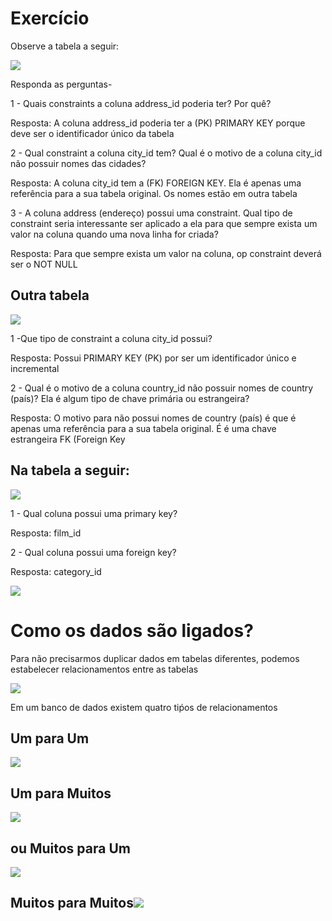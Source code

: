# Exercício

  

Observe a tabela a seguir:

  

![](https://lh5.googleusercontent.com/2aeMpr8EIeA9YdLQbsCVLLN2Bj-9zhAyCTVyDxox1P9nOGV0wZhVOem4JHMOPA1v5zoouCGrHCX4GQjWvN-a8ECSJrGzRsSBT06GIF2TgTfpFnBTooKJKmiZBgoZGZEDA8xhrZ0qT-a2tHE192fTmDE)

  

Responda as perguntas-

  

1 - Quais constraints a coluna address_id poderia ter? Por quê?

  

Resposta: A coluna address_id poderia ter a (PK) PRIMARY KEY porque deve ser o identificador único da tabela

  

2 - Qual constraint a coluna city_id tem? Qual é o motivo de a coluna city_id não possuir nomes das cidades?

  

Resposta: A coluna city_id tem a (FK) FOREIGN KEY. Ela é apenas uma referência para a sua tabela original. Os nomes estão em outra tabela

  

3 - A coluna address (endereço) possui uma constraint. Qual tipo de constraint seria interessante ser aplicado a ela para que sempre exista um valor na coluna quando uma nova linha for criada?

  

Resposta: Para que sempre exista um valor na coluna, op constraint deverá ser o NOT NULL

  
  

## Outra tabela

  

![](https://lh4.googleusercontent.com/RDn8vXAddMrSt8IRuJEXk8o72778BnfcUo8d99pqVi7wsUvclLEh9IUMM_mmJ2pv7-eqKx7uZEST-LLBBXbePQSjzGFikZ9Alm2owd7xtFCCVqheXEJqJfJIXv0rZfnn0nz9EcqSFKEDBPLJlpzhlYw)

  

1 -Que tipo de constraint a coluna city_id possui?

  

Resposta: Possui PRIMARY KEY (PK) por ser um identificador único e incremental

  

2 - Qual é o motivo de a coluna country_id não possuir nomes de country (país)? Ela é algum tipo de chave primária ou estrangeira?

  

Resposta: O motivo para não possui nomes de country (país) é que é apenas uma referência para a sua tabela original. É é uma chave estrangeira FK (Foreign Key

  
  
  

## Na tabela a seguir:

  

![](https://lh6.googleusercontent.com/vQx610FKfghuOBRAUu0uJRplgMA5H49CmBSgpGk8I4QrbxQ0jqXl05Jpxgd1sdcdZU2euxhDkL01nAxA5g-g__UyBMnwLkuAqttP25AzXCDNejoym6hwTbqMT_u8JYYK5Mzjnfm2VB0DNDr83aLjRIY)

  

1 - Qual coluna possui uma primary key?

  

Resposta: film_id

  

2 - Qual coluna possui uma foreign key?

Resposta: category_id

![](https://lh4.googleusercontent.com/TxSQB-g2rEp9dkez360BUAI8rhqENUQL3OW0THopX51zmKTdIamm4R3tW8mV6NWGKi4B2tCeegbQT1iMmjsOqQ87mLWPa4iu7L3cEzSxd-klexhDI9-d0_c-6_9ExngwsDvnzWWGtZwuCFEh21ZdzQ)

  

  

  

# Como os dados são ligados?

  

Para não precisarmos duplicar dados em tabelas diferentes, podemos estabelecer relacionamentos entre as tabelas

  

![](https://lh5.googleusercontent.com/hc3npF8qivSNbXIooJ04nuUv50gFxWjQNamQ5k7Bv6g7pwRuEHr0Ye57Skq6wNPP64YfIQl1leU2kffhEoW0JsDmgbNXZNiQUrBTnAzvlBWRDywpMnQ5u6jnKwGxyUlZOccpExx1XvSXRP9JYzvlgA)

  

  

Em um banco de dados existem quatro tiṕos de relacionamentos

  

## Um para Um

  

  
![](https://lh6.googleusercontent.com/It-DbpoX4vV5vzWci0rUT9kDsNDpM3WAuP1-AaP0hY072WKkT_zQNV3l8tBuZF_9ZzqYgtoFbOy8UnSrvg0FNa4MtOtBtW-9LAQHvzmhyQJC2090734V0NZW2jb0ZHThoj31PGbyDewnkSTy5DkKPQ)

  

  

  

  

  

  

  

  

  

  

## Um para Muitos

![](https://lh4.googleusercontent.com/Eez9AymXSFuNxlBDfcxs_zznwK1gV64Rw5-Ae7o_ayLhWP-rRtk0-UzNGnY-y1NvbNeiT1-p6QynQgHDqryBw36wprxkzPh0m4Pm3h4IvAqGlYylq5yW9cHq1aTaiizjhg2RQKjfUdibyQ1RQYovP5Q)

  

  

## ou Muitos para Um

  

![](https://lh3.googleusercontent.com/pEtX9DCqHzVUlhne1OiesP0BXRo9i3UwRLmx_V_jHY9RGb4a-6a1UabugPEMgzObk4c96vgIA-2PC92rCS_ettblhulH7B-PQtKLfmjpTdCNpw1xR7lwqQod7tVB0baHJve3JLxi8_uXGaZxHjPbjKs)

  

  

  

## Muitos para Muitos![](https://lh4.googleusercontent.com/JTx2IgdiOYh_NaMqZ6Bo6iUnbM_8hRzckmGcXyx8uTwlAKeIVJceQELFy8W6EZZ7R8TUp792n49077tGTrGNtvN9QIoiN3muec1txA1xp3TCWt9PiG1qC9Ex-8KhTHM7ABR2mtWTOASNzFDwCCjyht8)